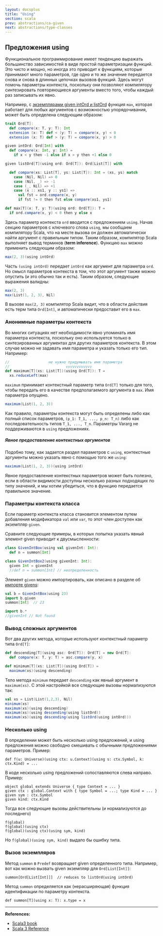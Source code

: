 ```yaml
---
layout: docsplus
title: "Using"
section: scala
prev: abstractions/ca-given
next: abstractions/type-classes
---
```


## Предложения using

Функциональное программирование имеет тенденцию выражать большинство зависимостей в виде простой параметризации функций. 
Это чисто и мощно, но иногда это приводит к функциям, которые принимают много параметров, 
где одно и то же значение передается снова и снова в длинных цепочках вызовов функций. 
Здесь могут помочь параметры контекста, поскольку они позволяют компилятору синтезировать повторяющиеся аргументы 
вместо того, чтобы каждый раз записывать их явно.

Например, с [экземплярами given intOrd и listOrd](@DOC@abstractions/ca-given) функция `max`, 
которая работает для любых аргументов с возможностью упорядочивания, может быть определена следующим образом:

```scala mdoc:invisible
trait Ord[T]:
  def compare(x: T, y: T): Int
  extension (x: T) def < (y: T) = compare(x, y) < 0
  extension (x: T) def > (y: T) = compare(x, y) > 0

given intOrd: Ord[Int] with
  def compare(x: Int, y: Int) =
    if x < y then -1 else if x > y then +1 else 0

given listOrd[T](using ord: Ord[T]): Ord[List[T]] with

  def compare(xs: List[T], ys: List[T]): Int = (xs, ys) match
    case (Nil, Nil) => 0
    case (Nil, _) => -1
    case (_, Nil) => +1
    case (x :: xs1, y :: ys1) =>
      val fst = ord.compare(x, y)
      if fst != 0 then fst else compare(xs1, ys1)    
```

```scala mdoc:silent
def max[T](x: T, y: T)(using ord: Ord[T]): T =
  if ord.compare(x, y) < 0 then y else x
```

Здесь параметр контекста `ord` вводится с предложением `using`.
Начав секцию параметров с ключевого слова `using`, мы сообщаем компилятору Scala,
что на месте вызова он должен автоматически найти аргумент с правильным типом.
Таким образом, компилятор Scala выполняет вывод терминов (**term inference**).
Функцию `max` можно применить следующим образом:

```scala mdoc
max(2, 3)(using intOrd)
```

Часть `(using intOrd)` передает `intOrd` как аргумент для параметра `ord`. 
Но смысл параметров контекста в том, что этот аргумент также можно опустить (и это обычно так и есть).
Таким образом, следующие выражения валидны:

```scala mdoc
max(2, 3)
max(List(1, 2, 3), Nil)
```

В вызове `max(2, 3)` компилятор Scala видит, что в области действия есть терм типа `Ord[Int]`,
и автоматически предоставит его в `max`.

### Анонимные параметры контекста

Во многих ситуациях нет необходимости явно упоминать имя параметра контекста, 
поскольку оно используется только в синтезированных аргументах для других параметров контекста. 
В этом случае можно не задавать имя параметра и указать только его тип. Например:

```scala mdoc:silent
//                  не нужно придумывать имя параметра
//                          vvvvvvvvvvvv
def maximum[T](xs: List[T])(using Ord[T]): T =
  xs.reduceLeft(max)
```

`maximum` принимает контекстный параметр типа `Ord[T]` только для того, 
чтобы передать его в качестве предполагаемого аргумента в `max`. 
Имя параметра опущено.

```scala mdoc
maximum(List(1, 2, 3))
```

Как правило, параметры контекста могут быть определены 
либо как полный список параметров, `(p_1: T_1, ..., p_n: T_n)`
либо как последовательность типов `T_1, ..., T_n`. 
Параметры Vararg не поддерживаются в `using` предложениях.

##### Явное предоставление контекстных аргументов

Подобно тому, как задается раздел параметров с `using`,
контекстные аргументы можно указать явно с помощью того же `using`:

```scala mdoc
maximum(List(1, 2, 3))(using intOrd)
```

Явное предоставление контекстных параметров может быть полезно,
если в области видимости доступны несколько разных подходящих по типу значений,
и мы хотим убедиться, что в функцию передается правильное значение.

### Параметры контекста класса

Если параметр контекста класса становится элементом путем добавления модификатора `val` или `var`, 
то этот член доступен как экземпляр `given`.

Сравните следующие примеры, в которых попытка указать явный элемент given приводит к двусмысленности:

```scala mdoc:silent
class GivenIntBox(using val givenInt: Int):
  def n = summon[Int]

class GivenIntBox2(using givenInt: Int):
  given Int = givenInt
  //def n = summon[Int] // неопределенность
```

Элемент `given` можно импортировать, как описано в разделе об [импорте givens](@DOC@abstractions/ca-given-imports):

```scala
val b = GivenIntBox(using 23)
import b.given
summon[Int]  // 23

import b.*
//givenInt // Not found
```

### Вывод сложных аргументов

Вот два других метода, которые используют контекстный параметр типа `Ord[T]`:

```scala mdoc:silent
def descending[T](using asc: Ord[T]): Ord[T] = new Ord[T]:
  def compare(x: T, y: T) = asc.compare(y, x)

def minimum[T](xs: List[T])(using Ord[T]) =
  maximum(xs)(using descending)
```

Тело метода `minimum` передает `descending` как явный аргумент в `maximum(xs)`. 
С этой настройкой все следующие вызовы нормализуются так:

```scala mdoc
val xs = List(List(1,2,3), Nil)
minimum(xs)
maximum(xs)(using descending)
maximum(xs)(using descending(using listOrd))
maximum(xs)(using descending(using listOrd(using intOrd)))
```

### Несколько using

В определении может быть несколько using предложений, 
и using предложения можно свободно смешивать с обычными предложениями параметров.
Пример:

```
def f(u: Universe)(using ctx: u.Context)(using s: ctx.Symbol, k: ctx.Kind) = ...
```

В коде несколько using предложений сопоставляются слева направо. 
Пример:

```
object global extends Universe { type Context = ... }
given ctx : global.Context with { type Symbol = ...; type Kind = ... }
given sym : ctx.Symbol
given kind: ctx.Kind
```

Тогда все следующие вызовы действительны (и нормализуются до последнего)

```
f(global)
f(global)(using ctx)
f(global)(using ctx)(using sym, kind)
```

Но `f(global)(using sym, kind)` выдало бы ошибку типа.

### Вызов экземпляров

Метод `summon` в `Predef` возвращает given определенного типа. 
Например, вот как можно вызвать given экземпляр для `Ord[List[Int]]`:

```
summon[Ord[List[Int]]]  // reduces to listOrd(using intOrd)
```

Метод `summon` определяется как (нерасширяющая) функция идентификации по параметру контекста.

```
def summon[T](using x: T): x.type = x
```


---

**References:**
- [Scala3 book](https://docs.scala-lang.org/scala3/book/ca-given-using-clauses.html)
- [Scala 3 Reference](https://docs.scala-lang.org/scala3/reference/contextual/using-clauses.html)
